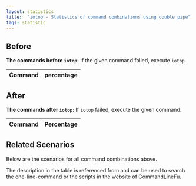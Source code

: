 ```yaml
---
layout: statistics
title:  "iotop - Statistics of command combinations using double pipe"
tags: statistic
---
```


## Before

__The commands before `iotop`:__ If the given command failed, execute `iotop`.

| Command | percentage |
|--------|--------|



## After

__The commands after `iotop`:__ If `iotop` failed, execute the given command.

| Command | Percentage | 
|-------|--------|



## Related Scenarios

Below are the scenarios for all command combinations above.

The description in the table is referenced from and can be used to search the one-line-command or the scripts in the website of CommandLineFu.




